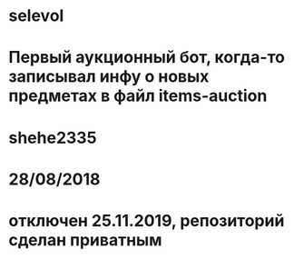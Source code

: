 # selevol
# Первый аукционный бот, когда-то записывал инфу о новых предметах в файл items-auction
# shehe2335
# 28/08/2018
# отключен 25.11.2019, репозиторий сделан приватным
